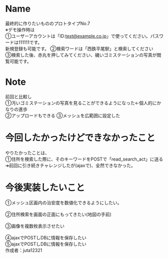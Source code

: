 # Name
最終的に作りたいもののプロトタイプNo.7<br>
※デモ操作時は<br>
①ユーザーアカウントは「ID:test@example.co.jp」で使ってください。パスワードは111111です。<br>
新規登録も可能です。
②検索ワードは「西鉄平尾駅」と検索してください<br> 
③検索した後、赤丸を押してみてください、穢いゴミステーションの写真が閲覧可能です。

# Note
前回と比較し<br>
①汚いゴミステーションの写真を見ることができるようになった←個人的にかなりの進歩<br>
②アップロードもできる
③メッシュを広範囲に設定した<br>

# 今回したかったけどできなかったこと
やりたかったことは、<br>
①住所を検索した際に、そのキーワードをPOSTで「read_search_act」に送る<br>
➔前回に引き続きチャレンジしたが(ajaxで)、全然できなかった。


# 今後実装したいこと
①メッシュ区画内の治安度を数値化できるようにしたい。<br>
<br>
②住所検索を画面の正面にもってきたい(地図の手前)<br>
<br>
③画像を複数枚表示させたい<br>
<br>
④ajaxでPOSTしDBに情報を保存したい
<br>
⑤ajaxでPOSTしDBに情報を保存したい
<br>
作成者：juta12321
